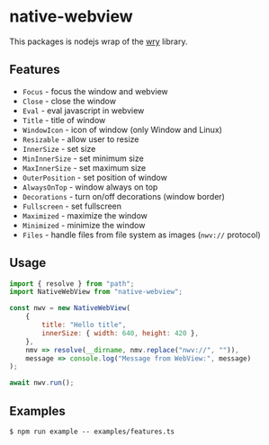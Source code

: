 # native-webview

This packages is nodejs wrap of the [wry](https://github.com/tauri-apps/wry) library.

## Features

- `Focus` - focus the window and webview
- `Close` - close the window
- `Eval` - eval javascript in webview
- `Title` - title of window
- `WindowIcon` - icon of window (only Window and Linux)
- `Resizable` - allow user to resize
- `InnerSize` - set size
- `MinInnerSize` - set minimum size
- `MaxInnerSize` - set maximum size
- `OuterPosition` - set position of window
- `AlwaysOnTop` - window always on top
- `Decorations` - turn on/off decorations (window border)
- `Fullscreen` - set fullscreen
- `Maximized` - maximize the window
- `Minimized` - minimize the window
- `Files` - handle files from file system as images (`nwv://` protocol)

## Usage

```js
import { resolve } from "path";
import NativeWebView from "native-webview";

const nwv = new NativeWebView(
    {
        title: "Hello title",
        innerSize: { width: 640, height: 420 },
    },
    nmv => resolve(__dirname, nmv.replace("nwv://", "")),
    message => console.log("Message from WebView:", message)
);

await nwv.run();
```

## Examples

    $ npm run example -- examples/features.ts

